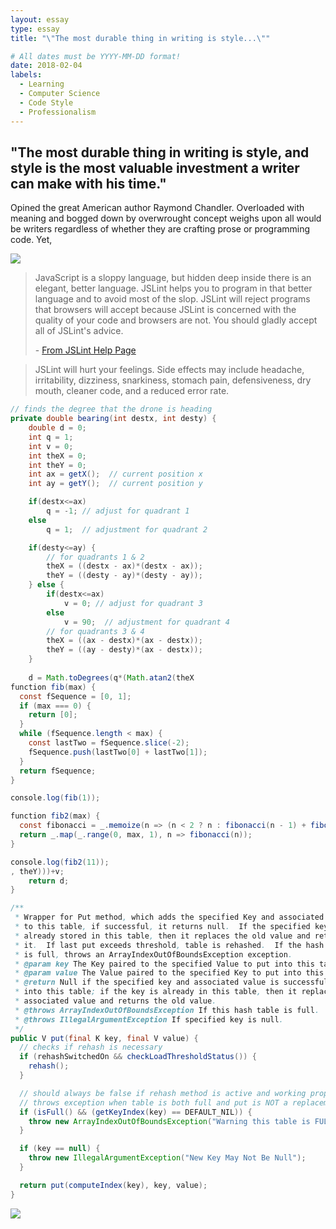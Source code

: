 ```yaml
---
layout: essay
type: essay
title: "\"The most durable thing in writing is style...\""

# All dates must be YYYY-MM-DD format!
date: 2018-02-04
labels:
  - Learning
  - Computer Science
  - Code Style
  - Professionalism
---
```




## \"The most durable thing in writing is style, and style is the most valuable investment a writer can make with his time.\" 

Opined the great American author Raymond Chandler.  Overloaded with meaning and bogged down by overwrought concept weighs upon all would be writers regardless of whether they are crafting prose or programming code.  Yet,     


<img class="ui medium right floated rounded image" src="https://imgs.xkcd.com/comics/code_quality_2_2x.png">



>JavaScript is a sloppy language, but hidden deep inside there is an elegant, better language. JSLint helps you to program in that better language and to avoid most of the slop. JSLint will reject programs that browsers will accept because JSLint is concerned with the quality of your code and browsers are not. You should gladly accept all of JSLint's advice.
>
> \- [From JSLint Help Page](http://www.jslint.com/help.html)




>JSLint will hurt your feelings. Side effects may include headache, irritability, dizziness, snarkiness, stomach pain, defensiveness, dry mouth, cleaner code, and a reduced error rate.


```java
// finds the degree that the drone is heading
private double bearing(int destx, int desty) {
	double d = 0;
	int q = 1;
	int v = 0;
	int theX = 0;
	int theY = 0;
	int ax = getX();  // current position x
	int ay = getY();  // current position y

	if(destx<=ax)
		q = -1; // adjust for quadrant 1
	else
		q = 1;  // adjustment for quadrant 2

	if(desty<=ay) {
		// for quadrants 1 & 2
		theX = ((destx - ax)*(destx - ax));  
		theY = ((desty - ay)*(desty - ay));
	} else {
		if(destx<=ax)
			v = 0; // adjust for quadrant 3
		else
			v = 90;  // adjustment for quadrant 4
		// for quadrants 3 & 4			
		theX = ((ax - destx)*(ax - destx));
		theY = ((ay - desty)*(ax - destx));
	} 
	
	d = Math.toDegrees(q*(Math.atan2(theX
function fib(max) {
  const fSequence = [0, 1];
  if (max === 0) {
    return [0];
  }
  while (fSequence.length < max) {
    const lastTwo = fSequence.slice(-2);
    fSequence.push(lastTwo[0] + lastTwo[1]);
  }
  return fSequence;
}

console.log(fib(1));

function fib2(max) {
  const fibonacci = _.memoize(n => (n < 2 ? n : fibonacci(n - 1) + fibonacci(n - 2)));
  return _.map(_.range(0, max, 1), n => fibonacci(n));
}

console.log(fib2(11));
, theY)))+v;
	return d;
}
```
	
	

```java
/**
 * Wrapper for Put method, which adds the specified Key and associated Value 
 * to this table, if successful, it returns null.  If the specified key is 
 * already stored in this table, then it replaces the old value and returns 
 * it.  If last put exceeds threshold, table is rehashed.  If the hash table
 * is full, throws an ArrayIndexOutOfBoundsException exception.
 * @param key The Key paired to the specified Value to put into this table.
 * @param value The Value paired to the specified Key to put into this table.
 * @return Null if the specified key and associated value is successfully put
 * into this table; if the key is already in this table, then it replaces the
 * associated value and returns the old value.
 * @throws ArrayIndexOutOfBoundsException If this hash table is full.
 * @throws IllegalArgumentException If specified key is null.
 */
public V put(final K key, final V value) {
  // checks if rehash is necessary
  if (rehashSwitchedOn && checkLoadThresholdStatus()) {
    rehash();
  }

  // should always be false if rehash method is active and working properly
  // throws exception when table is both full and put is NOT a replacement
  if (isFull() && (getKeyIndex(key) == DEFAULT_NIL)) {
    throw new ArrayIndexOutOfBoundsException("Warning this table is FULL!");
  }

  if (key == null) {
    throw new IllegalArgumentException("New Key May Not Be Null");
  }

  return put(computeIndex(key), key, value);
}
```


<img class="ui medium right floated rounded image" src="https://imgs.xkcd.com/comics/good_code.png">
